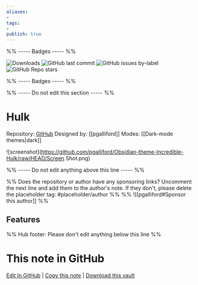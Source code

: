 ```yaml
---
aliases:
- 
tags: 
- 
publish: true
---
```


%% ----- Badges ----- %%

![Downloads](https://img.shields.io/badge/downloads-5234-573E7A?style=for-the-badge&logo=)
![GitHub last commit](https://img.shields.io/github/last-commit/pgalliford/Obsidian-theme-Incredible-Hulk?color=573E7A&label=last%20update&logo=github&style=for-the-badge)
![GitHub issues by-label](https://img.shields.io/github/issues/pgalliford/Obsidian-theme-Incredible-Hulk/help%20wanted?color=573E7A&logo=github&style=for-the-badge) 
![GitHub Repo stars](https://img.shields.io/github/stars/pgalliford/Obsidian-theme-Incredible-Hulk?color=573E7A&logo=github&style=for-the-badge)

%% ----- Badges ----- %%

%% ----- Do not edit this section ----- %%

# Hulk

Repository: [GitHub](https://github.com/pgalliford/Obsidian-theme-Incredible-Hulk)
Designed by: [[pgalliford]]
Modes: [[Dark-mode themes|dark]]



![screenshot](https://github.com/pgalliford/Obsidian-theme-Incredible-Hulk/raw/HEAD/Screen Shot.png)

%% ----- Do not edit anything above this line ----- %% 

%% Does the repository or author have any sponsoring links? Uncomment the next line and add them to the author's note. If they don't, please delete the placeholder tag: #placeholder/author %%
%% ![[pgalliford#Sponsor this author]] %%


## Features



%% Hub footer: Please don't edit anything below this line %%

# This note in GitHub

<span class="git-footer">[Edit In GitHub](https://github.dev/obsidian-community/obsidian-hub/blob/main/02%20-%20Community%20Expansions/02.05%20All%20Community%20Expansions/Themes/Hulk.md "git-hub-edit-note") | [Copy this note](https://raw.githubusercontent.com/obsidian-community/obsidian-hub/main/02%20-%20Community%20Expansions/02.05%20All%20Community%20Expansions/Themes/Hulk.md "git-hub-copy-note") | [Download this vault](https://github.com/obsidian-community/obsidian-hub/archive/refs/heads/main.zip "git-hub-download-vault") </span>
